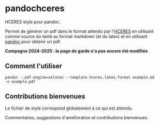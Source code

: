 # pandochceres

HCERES style pour pandoc.

Permet de générer un pdf dans le format attendu par l'[HCERES](http://www.hceres.fr)
en utilisant comme source du texte au format markdown (et du latex)
et en utilisant [pandoc](http://pandoc.org) pour obtenir un pdf.

**Campagne 2024-2025 : la page de garde n'a pas encore été modifiée**

## Comment l'utiliser

`pandoc --pdf-engine=xelatex --template hceres.latex.format example.md -o example.pdf`

## Contributions bienvenues

Le fichier de style correspond globalement à ce qui est attendu.

Commentaires, suggestions d'amélioration et contributions bienvenues.
